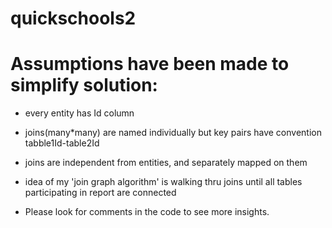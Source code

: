 # quickschools2

# Assumptions have been made to simplify solution:

* every entity has Id column
* joins(many*many) are named individually but key pairs have convention tabble1Id-table2Id
* joins are independent from entities, and separately mapped on them
* idea of my 'join graph algorithm' is walking thru joins until all tables participating in report are connected 

* Please look for comments in the code to see more insights.

